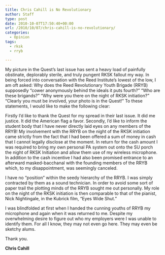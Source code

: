 ```yaml
---
title: Chris Cahill is No Revolutionary
author: Staff
type: post
date: 2010-10-07T17:50:40+00:00
url: /2010/10/07/chris-cahill-is-no-revolutionary/
categories:
  - Opinion
tags:
  - rksk
  - rryb

---
```

My picture in the Quest’s last issue has sent a heavy load of painfully obstinate, deplorably sterile, and truly pungent RKSK fallout my way. In being forced into conversation with the Reed Institute’s lowest of the low, I am oft asked: Why does the Reed Revolutionary Youth Brigade (RRYB) supposedly “cower anonymously behind the ideals it puts fourth?” “Who are these brigands?” “Why were you there on the night of RKSK initiation?” “Clearly you must be involved, your photo is in the Quest!” To these statements, I would like to make the following clear:

Firstly I’d like to thank the Quest for my spread in their last issue. It did me justice. It did the American flag a favor. Secondly, I’d like to inform the student body that I have never directly laid eyes on any members of the RRYB! My involvement with the RRYB on the night of the RKSK initiation came strictly from the fact that I had been offered a sum of money in cash that I cannot legally disclose at the moment. In return for the cash amount I was required to bring my own personal PA system out onto the SU porch the night of RKSK Initiation and allow them use of my wireless microphone. In addition to the cash incentive I had also been promised entrance to an afterward masked-bacchanal with the founding members of the RRYB which, to my disappointment, was seemingly canceled.

I have no “position” within the seedy hierarchy of the RRYB. I was simply contracted by them as a sound technician. In order to avoid some sort of paper trail the plotting minds of the RRYB sought me out personally. My role on the night of the RKSK initiation is then comparable to that of the pianist, Nick Nightingale, in the Kubrick film, “Eyes Wide Shut.”

I was blindfolded at first when I handed the cunning youths of RRYB my microphone and again when it was returned to me. Despite my overwhelming desire to figure out who my employers were I was unable to identify them. For all I know, they may not even go here. They may even be sketchy alums.

Thank you.
  
**Chris Cahill**
